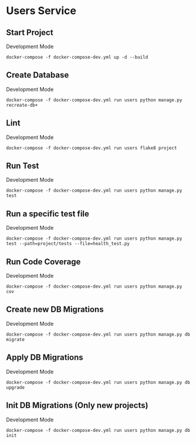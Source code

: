 # Users Service

## Start Project
Development Mode
```
docker-compose -f docker-compose-dev.yml up -d --build
```

## Create Database
Development Mode
```
docker-compose -f docker-compose-dev.yml run users python manage.py recreate-db+
```

## Lint
Development Mode
```
docker-compose -f docker-compose-dev.yml run users flake8 project
```

## Run Test
Development Mode
```
docker-compose -f docker-compose-dev.yml run users python manage.py test
```

## Run a specific test file
Development Mode
```
docker-compose -f docker-compose-dev.yml run users python manage.py test --path=project/tests --file=health_test.py
```

## Run Code Coverage
Development Mode
```
docker-compose -f docker-compose-dev.yml run users python manage.py cov
```

## Create new DB Migrations
Development Mode
```
docker-compose -f docker-compose-dev.yml run users python manage.py db migrate
```

## Apply DB Migrations
Development Mode
```
docker-compose -f docker-compose-dev.yml run users python manage.py db upgrade
```

## Init DB Migrations (Only new projects)
Development Mode
```
docker-compose -f docker-compose-dev.yml run users python manage.py db init
```
